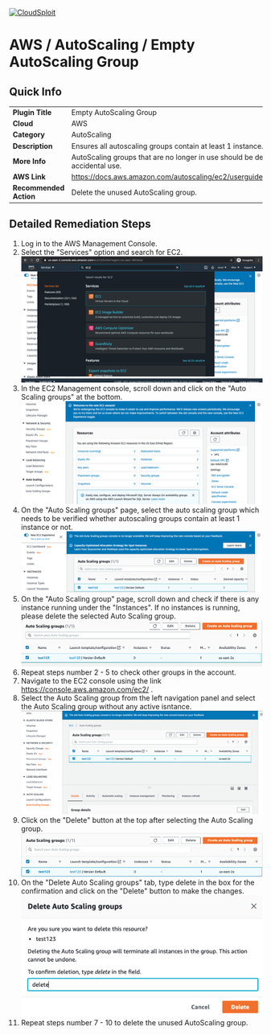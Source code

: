 [![CloudSploit](https://cloudsploit.com/img/logo-new-big-text-100.png "CloudSploit")](https://cloudsploit.com)

# AWS / AutoScaling / Empty AutoScaling Group

## Quick Info

| | |
|-|-|
| **Plugin Title** | Empty AutoScaling Group |
| **Cloud** | AWS |
| **Category** | AutoScaling |
| **Description** | Ensures all autoscaling groups contain at least 1 instance. |
| **More Info** | AutoScaling groups that are no longer in use should be deleted to prevent accidental use. |
| **AWS Link** | https://docs.aws.amazon.com/autoscaling/ec2/userguide/AutoScalingGroup.html |
| **Recommended Action** | Delete the unused AutoScaling group. |

## Detailed Remediation Steps
1. Log in to the AWS Management Console.
2. Select the "Services" option and search for EC2. </br> <img src="/resources/aws/autoscaling/empty-autoscaling-group/step2.png"/>
3. In the EC2 Management console, scroll down and click on the "Auto Scaling groups" at the bottom.</br> <img src="/resources/aws/autoscaling/empty-autoscaling-group/step3.png"/>
4. On the "Auto Scaling groups" page, select the auto scaling group which needs to be verified whether autoscaling groups contain at least 1 instance or not.</br> <img src="/resources/aws/autoscaling/empty-autoscaling-group/step4.png"/>
5. On the "Auto Scaling group" page, scroll down and check if there is any instance running under the "Instances". If no instances is running, please delete the selected Auto Scaling group.</br> <img src="/resources/aws/autoscaling/empty-autoscaling-group/step5.png"/>
6. Repeat steps number 2 - 5 to check other groups in the account.</br>
7. Navigate to the EC2 console using the link https://console.aws.amazon.com/ec2/ .</br>
8. Select the Auto Scaling group from the left navigation panel and select the Auto Scaling group without any active isntance.</br> <img src="/resources/aws/autoscaling/empty-autoscaling-group/step8.png"/>
9. Click on the "Delete" button at the top after selecting the Auto Scaling group.</br> <img src="/resources/aws/autoscaling/empty-autoscaling-group/step9.png"/>
10. On the "Delete Auto Scaling groups" tab, type delete in the box for the confirmation and click on the "Delete" button to make the changes.</br> <img src="/resources/aws/autoscaling/empty-autoscaling-group/step10.png"/>
11. Repeat steps number 7 - 10 to delete the unused AutoScaling group.</br>



